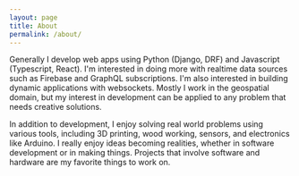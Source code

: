 ```yaml
---
layout: page
title: About
permalink: /about/
---
```


Generally I develop web apps using Python (Django, DRF) and Javascript (Typescript, React). I'm interested in doing more with realtime data sources such as Firebase and GraphQL subscriptions. I'm also interested in building dynamic applications with websockets. Mostly I work in the geospatial domain, but my interest in development can be applied to any problem that needs creative solutions.

In addition to development, I enjoy solving real world problems using various tools, including 3D printing, wood working, sensors, and electronics like Arduino. I really enjoy ideas becoming realities, whether in software development or in making things. Projects that involve software and hardware are my favorite things to work on.


<!-- This is the base Jekyll theme. You can find out more info about customizing your Jekyll theme, as well as basic Jekyll usage documentation at [jekyllrb.com](https://jekyllrb.com/)

You can find the source code for Minima at GitHub:
[jekyll][jekyll-organization] /
[minima](https://github.com/jekyll/minima)

You can find the source code for Jekyll at GitHub:
[jekyll][jekyll-organization] /
[jekyll](https://github.com/jekyll/jekyll)


[jekyll-organization]: https://github.com/jekyll -->
